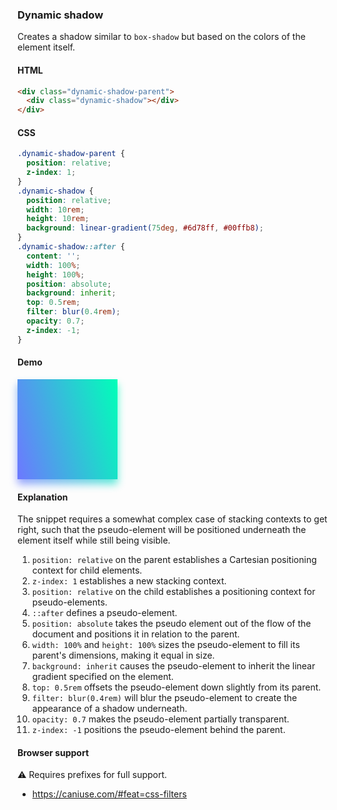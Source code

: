 ### Dynamic shadow

Creates a shadow similar to `box-shadow` but based on the colors of the element itself.

#### HTML

```html
<div class="dynamic-shadow-parent">
  <div class="dynamic-shadow"></div>
</div>
```

#### CSS

```css
.dynamic-shadow-parent {
  position: relative;
  z-index: 1;
}
.dynamic-shadow {
  position: relative;
  width: 10rem;
  height: 10rem;
  background: linear-gradient(75deg, #6d78ff, #00ffb8);
}
.dynamic-shadow::after {
  content: '';
  width: 100%;
  height: 100%;
  position: absolute;
  background: inherit;
  top: 0.5rem;
  filter: blur(0.4rem);
  opacity: 0.7;
  z-index: -1;
}
```

#### Demo

<div class="snippet-demo">
  <div class="snippet-demo__dynamic-shadow-parent">
    <div class="snippet-demo__dynamic-shadow"></div>
  </div>
</div>

<style>
.snippet-demo__dynamic-shadow-parent {
  position: relative;
  z-index: 1;
}
.snippet-demo__dynamic-shadow {
  position: relative;
  width: 10rem;
  height: 10rem;
  background: linear-gradient(75deg, #6d78ff, #00ffb8);
}
.snippet-demo__dynamic-shadow::after {
  content: '';
  position: absolute;
  width: 100%;
  height: 100%;
  background: inherit;
  top: 0.5rem;
  filter: blur(0.4rem);
  opacity: 0.7;
  z-index: -1;
}
</style>

#### Explanation

The snippet requires a somewhat complex case of stacking contexts to get right, such that the pseudo-element
will be positioned underneath the element itself while still being visible.

1. `position: relative` on the parent establishes a Cartesian positioning context for child elements.
2. `z-index: 1` establishes a new stacking context.
3. `position: relative` on the child establishes a positioning context for pseudo-elements.
4. `::after` defines a pseudo-element.
5. `position: absolute` takes the pseudo element out of the flow of the document and positions it in relation to the parent.
6. `width: 100%` and `height: 100%` sizes the pseudo-element to fill its parent's dimensions, making it equal in size.
7. `background: inherit` causes the pseudo-element to inherit the linear gradient specified on the element.
8. `top: 0.5rem` offsets the pseudo-element down slightly from its parent.
9. `filter: blur(0.4rem)` will blur the pseudo-element to create the appearance of a shadow underneath.
10. `opacity: 0.7` makes the pseudo-element partially transparent.
11. `z-index: -1` positions the pseudo-element behind the parent.

#### Browser support

<span class="snippet__support-note">⚠️ Requires prefixes for full support.</span>

* https://caniuse.com/#feat=css-filters

<!-- tags: visual -->
